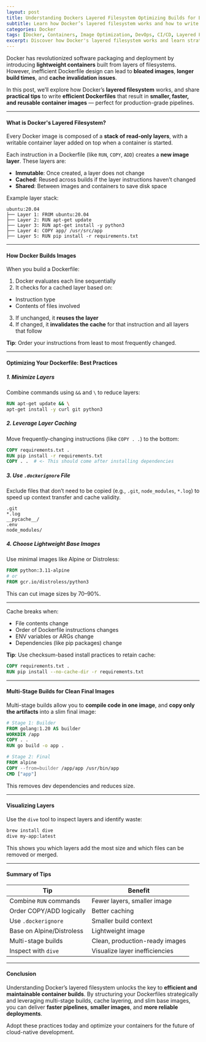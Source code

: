 ```yaml
---
layout: post
title: Understanding Dockers Layered Filesystem Optimizing Builds for Efficiency
subtitle: Learn how Docker’s layered filesystem works and how to write faster, smaller, and more cache-efficient Dockerfiles
categories: Docker
tags: [Docker, Containers, Image Optimization, DevOps, CI/CD, Layered Filesystem, Dockerfile Best Practices]
excerpt: Discover how Docker's layered filesystem works and learn strategies to optimize image builds, reduce size, and improve caching for faster, more efficient deployments.
---
```

Docker has revolutionized software packaging and deployment by introducing **lightweight containers** built from layers of filesystems. However, inefficient Dockerfile design can lead to **bloated images**, **longer build times**, and **cache invalidation issues**.

In this post, we’ll explore how Docker’s **layered filesystem** works, and share **practical tips** to write **efficient Dockerfiles** that result in **smaller, faster, and reusable container images** — perfect for production-grade pipelines.

---

#### What is Docker's Layered Filesystem?

Every Docker image is composed of a **stack of read-only layers**, with a writable container layer added on top when a container is started.

Each instruction in a Dockerfile (like `RUN`, `COPY`, `ADD`) creates a **new image layer**. These layers are:

- **Immutable**: Once created, a layer does not change
- **Cached**: Reused across builds if the layer instructions haven’t changed
- **Shared**: Between images and containers to save disk space

Example layer stack:

```
ubuntu:20.04  
├── Layer 1: FROM ubuntu:20.04  
├── Layer 2: RUN apt-get update  
├── Layer 3: RUN apt-get install -y python3  
├── Layer 4: COPY app/ /usr/src/app  
├── Layer 5: RUN pip install -r requirements.txt  
```

---

#### How Docker Builds Images

When you build a Dockerfile:

1. Docker evaluates each line sequentially
2. It checks for a cached layer based on:
  - Instruction type
  - Contents of files involved
3. If unchanged, it **reuses the layer**
4. If changed, it **invalidates the cache** for that instruction and all layers that follow

**Tip**: Order your instructions from least to most frequently changed.

---

#### Optimizing Your Dockerfile: Best Practices

##### 1. **Minimize Layers**

Combine commands using `&&` and `\` to reduce layers:

```Dockerfile
RUN apt-get update && \
apt-get install -y curl git python3
```

##### 2. **Leverage Layer Caching**

Move frequently-changing instructions (like `COPY . .`) to the bottom:

```Dockerfile
COPY requirements.txt .  
RUN pip install -r requirements.txt  
COPY . .  # <- This should come after installing dependencies
```

##### 3. **Use `.dockerignore` File**

Exclude files that don’t need to be copied (e.g., `.git`, `node_modules`, `*.log`) to speed up context transfer and cache validity.

```.dockerignore
.git  
*.log  
__pycache__/
.env  
node_modules/
```

##### 4. **Choose Lightweight Base Images**

Use minimal images like Alpine or Distroless:

```Dockerfile
FROM python:3.11-alpine
# or
FROM gcr.io/distroless/python3
```

This can cut image sizes by 70–90%.

---
Cache breaks when:

- File contents change
- Order of Dockerfile instructions changes
- ENV variables or ARGs change
- Dependencies (like pip packages) change

**Tip**: Use checksum-based install practices to retain cache:

```Dockerfile
COPY requirements.txt .  
RUN pip install --no-cache-dir -r requirements.txt
```

---

#### Multi-Stage Builds for Clean Final Images

Multi-stage builds allow you to **compile code in one image**, and **copy only the artifacts** into a slim final image:

```Dockerfile
# Stage 1: Builder
FROM golang:1.20 AS builder
WORKDIR /app
COPY . .
RUN go build -o app .

# Stage 2: Final
FROM alpine
COPY --from=builder /app/app /usr/bin/app
CMD ["app"]
```

This removes dev dependencies and reduces size.

---

#### Visualizing Layers

Use the `dive` tool to inspect layers and identify waste:

```bash
brew install dive
dive my-app:latest
```

This shows you which layers add the most size and which files can be removed or merged.

---

#### Summary of Tips

| Tip                               | Benefit                          |
|----------------------------------|----------------------------------|
| Combine `RUN` commands           | Fewer layers, smaller image      |
| Order COPY/ADD logically         | Better caching                   |
| Use `.dockerignore`              | Smaller build context            |
| Base on Alpine/Distroless        | Lightweight image                |
| Multi-stage builds               | Clean, production-ready images   |
| Inspect with `dive`              | Visualize layer inefficiencies   |

---

#### Conclusion

Understanding Docker’s layered filesystem unlocks the key to **efficient and maintainable container builds**. By structuring your Dockerfiles strategically and leveraging multi-stage builds, cache layering, and slim base images, you can deliver **faster pipelines**, **smaller images**, and **more reliable deployments**.

Adopt these practices today and optimize your containers for the future of cloud-native development.
